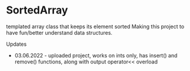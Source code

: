 # SortedArray
templated array class that keeps its element sorted
Making this project to have fun/better understand data structures.


Updates

- 03.06.2022 - uploaded project, works on ints only, has insert() and remove() functions, along with output operator<< overload 

